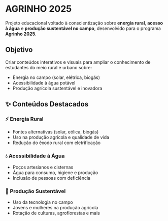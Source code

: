 #  AGRINHO 2025

Projeto educacional voltado à conscientização sobre **energia rural**, **acesso à água** e **produção sustentável no campo**, desenvolvido para o programa **Agrinho 2025**.

##  Objetivo

Criar conteúdos interativos e visuais para ampliar o conhecimento de estudantes do meio rural e urbano sobre:
- Energia no campo (solar, elétrica, biogás)
- Acessibilidade à água potável
- Produção agrícola sustentável e inovadora



## ✨ Conteúdos Destacados

### ⚡ Energia Rural
- Fontes alternativas (solar, eólica, biogás)
- Uso na produção agrícola e qualidade de vida
- Redução do êxodo rural com eletrificação

### 💧 Acessibilidade à Água
- Poços artesianos e cisternas
- Água para consumo, higiene e produção
- Inclusão de pessoas com deficiência

### 🌿 Produção Sustentável
- Uso da tecnologia no campo
- Jovens e mulheres na produção agrícola
- Rotação de culturas, agroflorestas e mais


